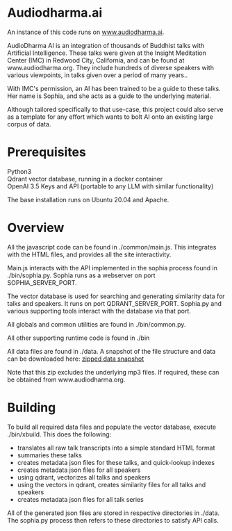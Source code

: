 # Audiodharma.ai


An instance of this code runs on www.audiodharma.ai.
<p>
AudioDharma AI is an integration of thousands of Buddhist talks with Artificial Intelligence. These talks were given at the Insight Meditation Center (IMC) in Redwood City, California, and can be found at www.audiodharma.org. They include hundreds of diverse speakers with various viewpoints, in talks given over a period of many years..
<p>
With IMC's permission, an AI has been trained to be a guide to these talks. Her name is Sophia, and she acts as a guide to the underlying material.
<p>

Although tailored specifically to that use-case, this project could also serve as a template for any effort which wants to bolt AI onto an existing large corpus of data.


# Prerequisites

Python3
<br>
Qdrant vector database, running in a docker container
<br>
OpenAI 3.5 Keys and API  (portable to any LLM with similar functionality)
<p>
The base installation runs on Ubuntu 20.04 and Apache.


# Overview

All the javascript code can be found in ./common/main.js.  This integrates with the HTML files, and provides all the site interactivity.
<p>
Main.js interacts with the API implemented in the sophia process found in ./bin/sophia.py. Sophia runs as a webserver on port SOPHIA_SERVER_PORT. 
<p>
The vector database is used for searching and generating similarity data for talks and speakers.
It runs on port QDRANT_SERVER_PORT. Sophia.py and various supporting tools interact with the database via that port.
<p>
All globals and common utilities are found in ./bin/common.py.
<p>
All other supporting runtime code is found in ./bin
<p>
All data files are found in ./data.  A snapshot of the file structure and data can be downloaded here:  
 <a href="https://www.audiodharma.ai/archives/snapshot_data.zip" download>zipped data snapshot</a>
<P>
Note that this zip excludes the underlying mp3 files.  
If required, these can be obtained from www.audiodharma.org.

# Building

To build all required data files and populate the vector database, execute ./bin/xbuild.  This does the following:
- translates all raw talk transcripts into a simple standard HTML format
- summaries these talks
- creates metadata json files for these talks, and quick-lookup indexes
- creates metadata json files for all speakers
- using qdrant, vectorizes all talks and speakers
- using the vectors in qdrant, creates similarity files for all talks and speakers
- creates metadata json files for all talk series
<p>
All of the generated json files are stored in respective directories in ./data. The sophia.py process then refers to these directories to satisfy API calls.











